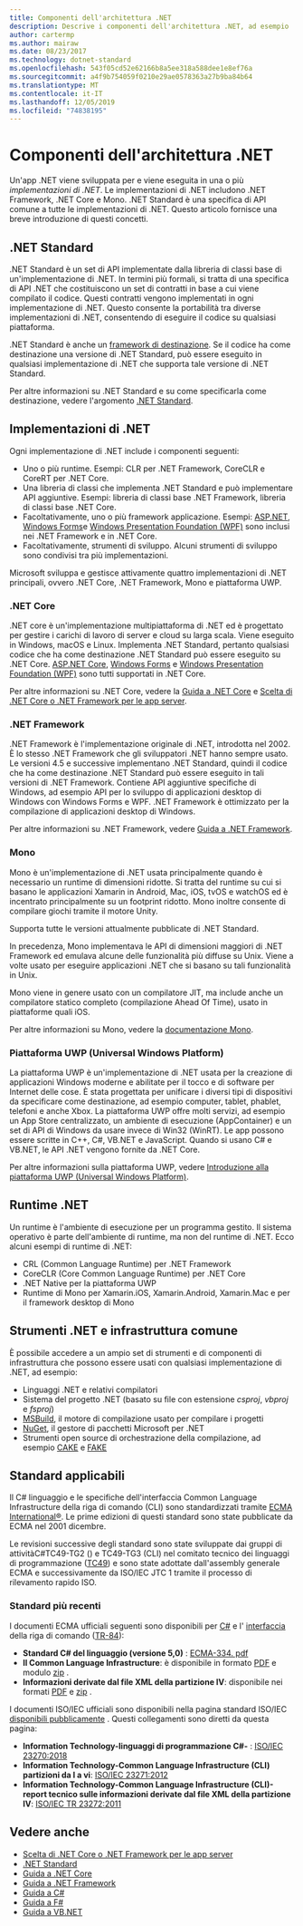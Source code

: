 ```yaml
---
title: Componenti dell'architettura .NET
description: Descrive i componenti dell'architettura .NET, ad esempio .NET Standard, le implementazioni di .NET, i runtime .NET e gli strumenti.
author: cartermp
ms.author: mairaw
ms.date: 08/23/2017
ms.technology: dotnet-standard
ms.openlocfilehash: 543f05cd52e62166b8a5ee318a588dee1e8ef76a
ms.sourcegitcommit: a4f9b754059f0210e29ae0578363a27b9ba84b64
ms.translationtype: MT
ms.contentlocale: it-IT
ms.lasthandoff: 12/05/2019
ms.locfileid: "74838195"
---
```

# <a name="net-architectural-components"></a>Componenti dell'architettura .NET

Un'app .NET viene sviluppata per e viene eseguita in una o più *implementazioni di .NET*.  Le implementazioni di .NET includono .NET Framework, .NET Core e Mono. .NET Standard è una specifica di API comune a tutte le implementazioni di .NET. Questo articolo fornisce una breve introduzione di questi concetti.

## <a name="net-standard"></a>.NET Standard

.NET Standard è un set di API implementate dalla libreria di classi base di un'implementazione di .NET. In termini più formali, si tratta di una specifica di API .NET che costituiscono un set di contratti in base a cui viene compilato il codice. Questi contratti vengono implementati in ogni implementazione di .NET. Questo consente la portabilità tra diverse implementazioni di .NET, consentendo di eseguire il codice su qualsiasi piattaforma.

.NET Standard è anche un [framework di destinazione](glossary.md#target-framework). Se il codice ha come destinazione una versione di .NET Standard, può essere eseguito in qualsiasi implementazione di .NET che supporta tale versione di .NET Standard.

Per altre informazioni su .NET Standard e su come specificarla come destinazione, vedere l'argomento [.NET Standard](net-standard.md).

## <a name="net-implementations"></a>Implementazioni di .NET

Ogni implementazione di .NET include i componenti seguenti:

- Uno o più runtime. Esempi: CLR per .NET Framework, CoreCLR e CoreRT per .NET Core.
- Una libreria di classi che implementa .NET Standard e può implementare API aggiuntive. Esempi: libreria di classi base .NET Framework, libreria di classi base .NET Core.
- Facoltativamente, uno o più framework applicazione. Esempi: [ASP.NET](https://www.asp.net/), [Windows Forms](../framework/winforms/windows-forms-overview.md)e [Windows Presentation Foundation (WPF)](../framework/wpf/index.md) sono inclusi nei .NET Framework e in .NET Core.
- Facoltativamente, strumenti di sviluppo. Alcuni strumenti di sviluppo sono condivisi tra più implementazioni.

Microsoft sviluppa e gestisce attivamente quattro implementazioni di .NET principali, ovvero .NET Core, .NET Framework, Mono e piattaforma UWP.

### <a name="net-core"></a>.NET Core

.NET core è un'implementazione multipiattaforma di .NET ed è progettato per gestire i carichi di lavoro di server e cloud su larga scala. Viene eseguito in Windows, macOS e Linux. Implementa .NET Standard, pertanto qualsiasi codice che ha come destinazione .NET Standard può essere eseguito su .NET Core. [ASP.NET Core](https://dotnet.microsoft.com/learn/aspnet/what-is-aspnet-core), [Windows Forms](../framework/winforms/windows-forms-overview.md) e [Windows Presentation Foundation (WPF)](../framework/wpf/index.md) sono tutti supportati in .NET Core.

Per altre informazioni su .NET Core, vedere la [Guida a .NET Core](../core/index.md) e [Scelta di .NET Core o .NET Framework per le app server](choosing-core-framework-server.md).

### <a name="net-framework"></a>.NET Framework

.NET Framework è l'implementazione originale di .NET, introdotta nel 2002. È lo stesso .NET Framework che gli sviluppatori .NET hanno sempre usato. Le versioni 4.5 e successive implementano .NET Standard, quindi il codice che ha come destinazione .NET Standard può essere eseguito in tali versioni di .NET Framework. Contiene API aggiuntive specifiche di Windows, ad esempio API per lo sviluppo di applicazioni desktop di Windows con Windows Forms e WPF. .NET Framework è ottimizzato per la compilazione di applicazioni desktop di Windows.

Per altre informazioni su .NET Framework, vedere [Guida a .NET Framework](../framework/index.md).

### <a name="mono"></a>Mono

Mono è un'implementazione di .NET usata principalmente quando è necessario un runtime di dimensioni ridotte. Si tratta del runtime su cui si basano le applicazioni Xamarin in Android, Mac, iOS, tvOS e watchOS ed è incentrato principalmente su un footprint ridotto. Mono inoltre consente di compilare giochi tramite il motore Unity.

Supporta tutte le versioni attualmente pubblicate di .NET Standard.

In precedenza, Mono implementava le API di dimensioni maggiori di .NET Framework ed emulava alcune delle funzionalità più diffuse su Unix. Viene a volte usato per eseguire applicazioni .NET che si basano su tali funzionalità in Unix.

Mono viene in genere usato con un compilatore JIT, ma include anche un compilatore statico completo (compilazione Ahead Of Time), usato in piattaforme quali iOS.

Per altre informazioni su Mono, vedere la [documentazione Mono](https://www.mono-project.com/docs/).

### <a name="universal-windows-platform-uwp"></a>Piattaforma UWP (Universal Windows Platform)

La piattaforma UWP è un'implementazione di .NET usata per la creazione di applicazioni Windows moderne e abilitate per il tocco e di software per Internet delle cose. È stata progettata per unificare i diversi tipi di dispositivi da specificare come destinazione, ad esempio computer, tablet, phablet, telefoni e anche Xbox. La piattaforma UWP offre molti servizi, ad esempio un App Store centralizzato, un ambiente di esecuzione (AppContainer) e un set di API di Windows da usare invece di Win32 (WinRT). Le app possono essere scritte in C++, C#, VB.NET e JavaScript. Quando si usano C# e VB.NET, le API .NET vengono fornite da .NET Core.

Per altre informazioni sulla piattaforma UWP, vedere [Introduzione alla piattaforma UWP (Universal Windows Platform)](/windows/uwp/get-started/universal-application-platform-guide).

## <a name="net-runtimes"></a>Runtime .NET

Un runtime è l'ambiente di esecuzione per un programma gestito. Il sistema operativo è parte dell'ambiente di runtime, ma non del runtime di .NET. Ecco alcuni esempi di runtime di .NET:

- CRL (Common Language Runtime) per .NET Framework
- CoreCLR (Core Common Language Runtime) per .NET Core
- .NET Native per la piattaforma UWP 
- Runtime di Mono per Xamarin.iOS, Xamarin.Android, Xamarin.Mac e per il framework desktop di Mono

## <a name="net-tooling-and-common-infrastructure"></a>Strumenti .NET e infrastruttura comune

È possibile accedere a un ampio set di strumenti e di componenti di infrastruttura che possono essere usati con qualsiasi implementazione di .NET, ad esempio:

- Linguaggi .NET e relativi compilatori
- Sistema del progetto .NET (basato su file con estensione *csproj*, *vbproj* e *fsproj*)
- [MSBuild](/visualstudio/msbuild/msbuild), il motore di compilazione usato per compilare i progetti
- [NuGet](/nuget/), il gestore di pacchetti Microsoft per .NET
- Strumenti open source di orchestrazione della compilazione, ad esempio [CAKE](https://cakebuild.net/) e [FAKE](https://fake.build/)

## <a name="applicable-standards"></a>Standard applicabili

Il C# linguaggio e le specifiche dell'interfaccia Common Language Infrastructure della riga di comando (CLI) sono standardizzati tramite [ECMA International®](https://www.ecma-international.org/). Le prime edizioni di questi standard sono state pubblicate da ECMA nel 2001 dicembre.

Le revisioni successive degli standard sono state sviluppate dai gruppi di attivitàC#TC49-TG2 () e TC49-TG3 (CLI) nel comitato tecnico dei linguaggi di programmazione ([TC49](https://www.ecma-international.org/memento/tc49.htm)) e sono state adottate dall'assembly generale ECMA e successivamente da ISO/IEC JTC 1 tramite il processo di rilevamento rapido ISO.

### <a name="latest-standards"></a>Standard più recenti

I documenti ECMA ufficiali seguenti sono disponibili per [C#](http://www.ecma-international.org/publications/standards/Ecma-334.htm) e l' [interfaccia](http://www.ecma-international.org/publications/standards/Ecma-335.htm) della riga di comando ([TR-84](http://www.ecma-international.org/publications/techreports/E-TR-084.htm)):

- **Standard C# del linguaggio (versione 5,0)** : [ECMA-334. pdf](https://www.ecma-international.org/publications/files/ECMA-ST/ECMA-334.pdf)
- **Il Common Language Infrastructure**: è disponibile in formato [PDF](https://www.ecma-international.org/publications/files/ECMA-ST/ECMA-335.pdf) e modulo [zip](https://www.ecma-international.org/publications/files/ECMA-ST/ECMA-335.zip) .
- **Informazioni derivate dal file XML della partizione IV**: disponibile nei formati [PDF](https://www.ecma-international.org/publications/files/ECMA-TR/ECMA%20TR-084.pdf) e [zip](https://www.ecma-international.org/publications/files/ECMA-TR/TR-084.zip) .
 
I documenti ISO/IEC ufficiali sono disponibili nella pagina standard ISO/IEC [disponibili pubblicamente](https://standards.iso.org/ittf/PubliclyAvailableStandards/) . Questi collegamenti sono diretti da questa pagina:

- **Information Technology-linguaggi di programmazione C#-** : [ISO/IEC 23270:2018](https://standards.iso.org/ittf/PubliclyAvailableStandards/c075178_ISO_IEC_23270_2018.zip)
- **Information Technology-Common Language Infrastructure (CLI) partizioni da I a vi**: [ISO/IEC 23271:2012](https://standards.iso.org/ittf/PubliclyAvailableStandards/c058046_ISO_IEC_23271_2012(E).zip)
- **Information Technology-Common Language Infrastructure (CLI)-report tecnico sulle informazioni derivate dal file XML della partizione IV**: [ISO/IEC TR 23272:2011](https://standards.iso.org/ittf/PubliclyAvailableStandards/c057955_ISO_IEC_TR_23272_2011.zip)

## <a name="see-also"></a>Vedere anche

- [Scelta di .NET Core o .NET Framework per le app server](choosing-core-framework-server.md)
- [.NET Standard](net-standard.md)
- [Guida a .NET Core](../core/index.md)
- [Guida a .NET Framework](../framework/index.md)
- [Guida a C#](../csharp/index.yml)
- [Guida a F#](../fsharp/index.yml)
- [Guida a VB.NET](../visual-basic/index.yml)
